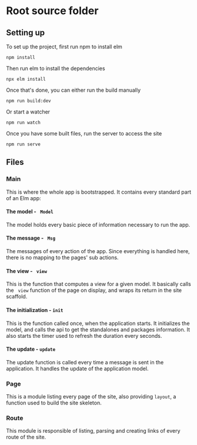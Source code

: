 # Root source folder

## Setting up

To set up the project, first run npm to install elm

```shell
npm install
```

Then run elm to install the dependencies

```shell
npx elm install
```

Once that's done, you can either run the build manually

```shell
npm run build:dev
```

Or start a watcher

```shell
npm run watch
```

Once you have some built files, run the server to access the site

```shell
npm run serve
```

## Files

### Main

This is where the whole app is bootstrapped. It contains every standard part of an Elm app:

#### The model - ` Model` 

The model holds every basic piece of information necessary to run the app.

#### The message - ` Msg`

The messages of every action of the app. Since everything is handled here, there is no mapping to the pages' sub actions.

#### The view - ` view` 

This is the function that computes a view for a given model. It basically calls the ` view` function of the page on display, and wraps its return in the site scaffold.

#### The initialization - `init`

This is the function called once, when the application starts. It initializes the model, and calls the api to get the standalones and packages information. It also starts the timer used to refresh the duration every seconds.

#### The update - `update`

The update function is called every time a message is sent in the application. It handles the update of the application model.

### Page

This is a module listing every page of the site, also providing `layout`, a function used to build the site skeleton.

### Route

This module is responsible of listing, parsing and creating links of every route of the site.

